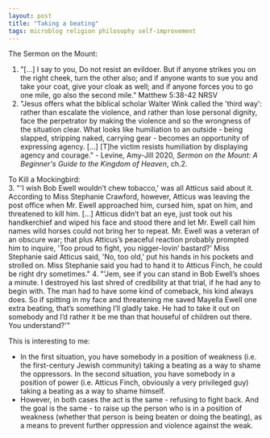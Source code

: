 ```yaml
---
layout: post
title: "Taking a beating"
tags: microblog religion philosophy self-improvement
---
```

The Sermon on the Mount:  
1. "[...] I say to you, Do not resist an evildoer. But if anyone strikes you on the right cheek, turn the other also; and if anyone wants to sue you and take your coat, give your cloak as well; and if anyone forces you to go one mile, go also the second mile." Matthew 5:38-42 NRSV
2. "Jesus offers what the biblical scholar Walter Wink called the 'third way': rather than escalate the violence, and rather than lose personal dignity, face the perpetrator by making the violence and so the wrongness of the situation clear. What looks like humiliation to an outside - being slapped, stripping naked, carrying gear - becomes an opportunity of expressing agency. [...] [T]he victim resists humiliation by displaying agency and courage." - Levine, Amy-Jill 2020, *Sermon on the Mount: A Beginner's Guide to the Kingdom of Heaven*, ch.2.

To Kill a Mockingbird:  
3. "'I wish Bob Ewell wouldn’t chew tobacco,' was all Atticus said about it. According to Miss Stephanie Crawford, however, Atticus was leaving the post office when Mr. Ewell approached him, cursed him, spat on him, and threatened to kill him. [...] Atticus didn’t bat an eye, just took out his handkerchief and wiped his face and stood there and let Mr. Ewell call him names wild horses could not bring her to repeat. Mr. Ewell was a veteran of an obscure war; that plus Atticus’s peaceful reaction probably prompted him to inquire, 'Too proud to fight, you nigger-lovin‘ bastard?' Miss Stephanie said Atticus said, 'No, too old,' put his hands in his pockets and strolled on. Miss Stephanie said you had to hand it to Atticus Finch, he could be right dry sometimes."
4. "'Jem, see if you can stand in Bob Ewell’s shoes a minute. I destroyed his last shred of credibility at that trial, if he had any to begin with. The man had to have some kind of comeback, his kind always does. So if spitting in my face and threatening me saved Mayella Ewell one extra beating, that’s something I’ll gladly take. He had to take it out on somebody and I’d rather it be me than that houseful of children out there. You understand?'"

This is interesting to me:
- In the first situation, you have somebody in a position of weakness (i.e. the first-century Jewish community) taking a beating as a way to shame the oppressors. In the second situation, you have somebody in a position of power (i.e. Atticus Finch, obviously a very privileged guy) taking a beating as a way to shame himself.
- However, in both cases the act is the same - refusing to fight back. And the goal is the same - to raise up the person who is in a position of weakness (whether that person is being beaten or doing the beating), as a means to prevent further oppression and violence against the weak.

